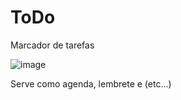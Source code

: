 # ToDo
Marcador de tarefas 

![image](https://user-images.githubusercontent.com/111598752/224484537-f0ea43d3-b16a-44f6-bca2-24bf4eaf118f.png)

Serve como agenda, lembrete e (etc...)


